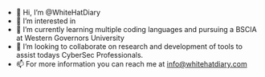 - 👋 Hi, I’m @WhiteHatDiary
- 👀 I’m interested in 
- 🌱 I’m currently learning multiple coding languages and pursuing a BSCIA at Western Governors University
- 💞️ I’m looking to collaborate on research and development of tools to assist todays CyberSec Professionals.
- 📫 For more information you can reach me at info@whitehatdiary.com

<!---
WhiteHatDiary/WhiteHatDiary is a ✨ special ✨ repository because its `README.md` (this file) appears on your GitHub profile.
You can click the Preview link to take a look at your changes.
--->
